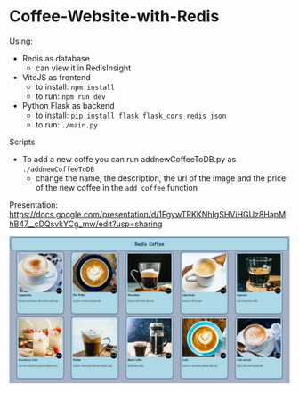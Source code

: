# Coffee-Website-with-Redis
Using:
- Redis as database
    - can view it in RedisInsight
- ViteJS as frontend
    - to install: `npm install`
    - to run: `npm run dev`
- Python Flask as backend
    - to install: `pip install flask flask_cors redis json`
    - to run: `./main.py`

Scripts
- To add a new coffe you can run addnewCoffeeToDB.py as `./addnewCoffeeToDB` 
    - change the name, the description, the url of the image and the price of the new coffee in the `add_coffee` function

Presentation: https://docs.google.com/presentation/d/1FgywTRKKNhIgSHViHGUz8HapMhB47__cDQsvkYCg_mw/edit?usp=sharing

![Redis-Coffee.png](./Redis-Coffee.png)
